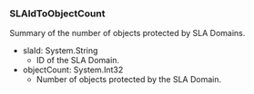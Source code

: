 ### SLAIdToObjectCount
Summary of the number of objects protected by SLA Domains.

- slaId: System.String
  - ID of the SLA Domain.
- objectCount: System.Int32
  - Number of objects protected by the SLA Domain.
